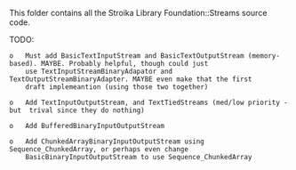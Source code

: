 This folder contains all the Stroika Library Foundation::Streams source code.

TODO:

	o	Must add BasicTextInputStream and BasicTextOutputStream (memory-based). MAYBE. Probably helpful, though could just
		use TextInputStreamBinaryAdapator and TextOutputStreamBinaryAdapter. MAYBE even make that the first
		draft implemeantion (using those two together)

	o	Add TextInputOutputStream, and TextTiedStreams (med/low priority - but  trival since they do nothing)

	o	Add BufferedBinaryInputOutputStream

	o	Add ChunkedArrayBinaryInputOutputStream using Sequence_ChunkedArray, or perhaps even change 
		BasicBinaryInputOutputStream to use Sequence_ChunkedArray
